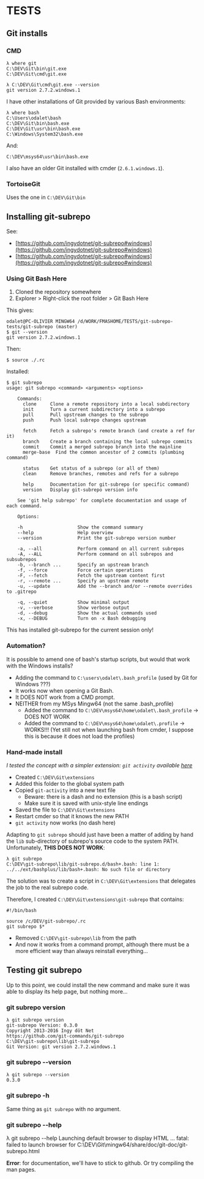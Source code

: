 # TESTS 

## Git installs

### CMD

	λ where git
	C:\DEV\Git\bin\git.exe
	C:\DEV\Git\cmd\git.exe
	
	λ C:\DEV\Git\cmd\git.exe --version
	git version 2.7.2.windows.1

I have other installations of Git provided by various Bash environments:

	λ where bash
	C:\Users\odalet\bash
	C:\DEV\Git\bin\bash.exe
	C:\DEV\Git\usr\bin\bash.exe
	C:\Windows\System32\bash.exe

And:

	C:\DEV\msys64\usr\bin\bash.exe

I also have an older Git installed with cmder (`2.6.1.windows.1`).

### TortoiseGit

Uses the one in `C:\DEV\Git\bin`

## Installing git-subrepo

See:

* [https://github.com/ingydotnet/git-subrepo#windows](https://github.com/ingydotnet/git-subrepo#windows)
* [https://github.com/ingydotnet/git-subrepo#windows](https://github.com/ingydotnet/git-subrepo#windows)

### Using Git Bash Here

1. Cloned the repository somewhere
2. Explorer > Right-click the root folder > Git Bash Here

This gives:

	odalet@PC-OLIVIER MINGW64 /d/WORK/FMASHOME/TESTS/git-subrepo-tests/git-subrepo (master)
	$ git --version
	git version 2.7.2.windows.1

Then:

	$ source ./.rc

Installed:

	$ git subrepo
	usage: git subrepo <command> <arguments> <options>
	
	    Commands:
	      clone     Clone a remote repository into a local subdirectory
	      init      Turn a current subdirectory into a subrepo
	      pull      Pull upstream changes to the subrepo
	      push      Push local subrepo changes upstream
	
	      fetch     Fetch a subrepo's remote branch (and create a ref for it)
	      branch    Create a branch containing the local subrepo commits
	      commit    Commit a merged subrepo branch into the mainline
	      merge-base  Find the common ancestor of 2 commits (plumbing command)
	
	      status    Get status of a subrepo (or all of them)
	      clean     Remove branches, remotes and refs for a subrepo
	
	      help      Documentation for git-subrepo (or specific command)
	      version   Display git-subrepo version info
	
	    See 'git help subrepo' for complete documentation and usage of each command.
	
	    Options:
	
	    -h                    Show the command summary
	    --help                Help overview
	    --version             Print the git-subrepo version number
	
	    -a, --all             Perform command on all current subrepos
	    -A, --ALL             Perform command on all subrepos and subsubrepos
	    -b, --branch ...      Specify an upstream branch
	    -f, --force           Force certain operations
	    -F, --fetch           Fetch the upstream content first
	    -r, --remote ...      Specify an upstream remote
	    -u, --update          Add the --branch and/or --remote overrides to .gitrepo
	
	    -q, --quiet           Show minimal output
	    -v, --verbose         Show verbose output
	    -d, --debug           Show the actual commands used
	    -x, --DEBUG           Turn on -x Bash debugging

This has installed git-subrepo for the current session only!

### Automation?

It is possible to amend one of bash's startup scripts, but would that work with the Windows installs? 

* Adding the command to `C:\users\odalet\.bash_profile` (used by Git for Windows ???)
* It works now when opening a Git Bash.
* It DOES NOT work from a CMD prompt.
* NEITHER from my MSys Mingw64 (not the same .bash_profile)
	* Added the command to `C:\DEV\msys64\home\odalet\.bash_profile` -> DOES NOT WORK
	* Added the command to `C:\DEV\msys64\home\odalet\.profile` -> WORKS!!! (Yet still not when launching bash from cmder, I suppose this is because it does not load the profiles)

### Hand-made install

*I tested the concept with a simpler extension: `git activity` available [here](https://bitbucket.org/ssaasen/git-pastiche/src/master/bin/git-activity)*

* Created `C:\DEV\Git\extensions`
* Added this folder to the global system path
* Copied `git-activity` into a new text file
	* Beware: there is a dash and no extension (this is a bash script)
	* Make sure it is saved with unix-style line endings
* Saved the file to `C:\DEV\Git\extensions`
* Restart cmder so that it knows the new PATH
* `git activity` now works (no dash here)  

Adapting to `git subrepo` should just have been a matter of adding by hand the `lib` sub-directory of subrepo's source code to the system PATH. Unfortunately, **THIS DOES NOT WORK**:

	λ git subrepo
	C:\DEV\git-subrepo\lib/git-subrepo.d/bash+.bash: line 1: ../../ext/bashplus/lib/bash+.bash: No such file or directory

The solution was to create a script in `C:\DEV\Git\extensions` that delegates the job to the real subrepo code.

Therefore, I created `C:\DEV\Git\extensions\git-subrepo` that contains:

	#!/bin/bash
	
	source /c/DEV/git-subrepo/.rc
	git subrepo $*

* Removed `C:\DEV\git-subrepo\lib` from the path
* And now it works from a command prompt, although there must be a more efficient way than always reinstall everything... 

## Testing git subrepo

Up to this point, we could install the new command and make sure it was able to display its help page, but nothing more...

### git subrepo version

	λ git subrepo version
	git-subrepo Version: 0.3.0
	Copyright 2013-2016 Ingy döt Net
	https://github.com/git-commands/git-subrepo
	C:\DEV\git-subrepo\lib\git-subrepo
	Git Version: git version 2.7.2.windows.1

### git subrepo --version

	λ git subrepo --version
	0.3.0

### git subrepo -h
Same thing as `git subrepo` with no argument.

### git subrepo --help

λ git subrepo --help
Launching default browser to display HTML ...
fatal: failed to launch browser for C:\DEV\Git\mingw64/share/doc/git-doc/git-subrepo.html

**Error**: for documentation, we'll have to stick to github. Or try compiling the man pages.